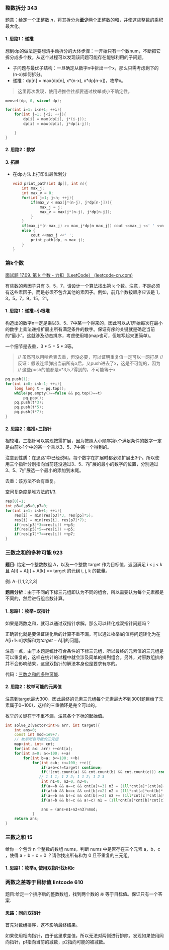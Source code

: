 ### 整数拆分 343

题意：给定一个正整数 *n*，将其拆分为**至少**两个正整数的和，并使这些整数的乘积最大化。

#### 1. 思路1：递推

想到dp的做法是要想清手动拆分的大体步骤：一开始只有一个数num，不断把它拆分成多个数。从这个过程可以发现该问题可能存在能够利用的子问题。

* 子问题与最优子结构：一旦确定从数字n中拆出一个x，那么只需考虑剩下的(n-x)如何拆分。
* 递推：dp[n] = max(dp[n], x\*(n-x), x\*dp[n-x])，枚举x。

>这里再次发现，使用递推往往都要通过枚举减小不确定性。

```C++
memset(dp, 0, sizeof dp);

for(int i=1; i<n+1; ++i){
    for(int j=1; j<i; ++j){
        dp[i] = max(dp[i], j*(i-j));
        dp[i] = max(dp[i], j*dp[i-j]);

    }
}
```



#### 2. 思路2：数学



#### 3. 拓展

* 在dp方法上打印出最优划分

  ```C++
  void print_path(int dp[], int n){
      int max_j;
      int max_v = 0;
      for(int j=1; j<n; ++j){
          if(max_v < max(j*(n-j), j*dp[n-j])){
              max_j = j;
              max_v = max(j*(n-j), j*dp[n-j]);
          }
      }
      if(max_j*(n-max_j) >= max_j*dp[n-max_j]) cout <<max_j <<' ' <<n-max_j <<' ';
      else {
          cout <<max_j <<' ';
          print_path(dp, n-max_j);
      }
  }
  ```

  

### 第k个数

[面试题 17.09. 第 k 个数 - 力扣（LeetCode） (leetcode-cn.com)](https://leetcode-cn.com/problems/get-kth-magic-number-lcci/)

有些数的素因子只有 3，5，7，请设计一个算法找出第 k 个数。注意，不是必须有这些素因子，而是必须不包含其他的素因子。例如，前几个数按顺序应该是 1，3，5，7，9，15，21。

#### 1. 思路1：递推+小根堆

构造出的数字n一定是乘以3、5、7中某一个得来的，因此可以从1开始每次在最小的数字上乘法递推扩展出所有满足条件的数字。保证有序的关键就是确定当前的“最小”。这就涉及动态排序，考虑使用堆(map也可，但堆写起来更简单)。

一个细节是去重，$3*5=5*3$等。

> // 虽然可以用哈希表去重，但没必要，可以证明重复值一定可以一网打尽
> // 反证：假设连续弹出当前所有x后，又push进去了x，这是不可能的，因为
> //       这些push的值都是x*3,5,7得到的，不可能等于x

```C++
pq.push(1);
for(int i=0; i<k-1; ++i){
    long long t = pq.top();
    while(pq.empty()==false && pq.top()==t)
        pq.pop();
    pq.push(t*3);
    pq.push(t*5);
    pq.push(t*7);
}
```



#### 2. 思路2：递推+三指针

相较堆，三指针可以实现按需扩展，因为按照大小顺序第k个满足条件的数字一定是由前k-1个中的某一个乘以3、5、7中某一个得到的。

注意到性质：在思路1中已经说明，每个数字在扩展时都必须扩展出3个。所以使用三个指针分别指向当前还没通过3、5、7扩展的最小的数字的位置，分别通过3、5、7扩展选一个最小的添加到末尾。

去重：该方法不会有重复。

空间复杂度是堆方法的1/3.

```C++
res[0]=1;
int p3=0,p5=0,p7=0;
for(int i=1; i<k+1; ++i){
    res[i] = min(res[p3]*3, res[p5]*5);
    res[i] = min(res[i], res[p7]*7);
    if(res[p3]*3==res[i]) ++p3;
    if(res[p5]*5==res[i]) ++p5;
    if(res[p7]*7==res[i]) ++p7;   
}
```



### 三数之和的多种可能 923

**题目:** 给定一个整数数组 A，以及一个整数 target 作为目标值，返回满足 i < j < k 且 A[i] + A[j] + A[k] == target 的元组 i, j, k 的数量。

例: A=[1,1,2,2,3]

**题目分析**：由于不同的下标三元组即认为不同的组合，所以需要认为每个元素都是不同的，然后进行组合数计算。

#### 1. 思路1：枚举+双指针

如果是两数之和，就可以通过双指针求解。那么可以转化成双指针问题吗？

正确转化就是要保证转化后的计算不重不漏。可以通过枚举i的值将问题转化为在A[i+1~n]求解和为$target-A[i]$的问题。

注意一点，由于本题是统计符合条件的下标三元组，所以最终的元素值的三元组是可以重复的，这样在统计的过程中就会涉及简单的排列组合。另外，对原数组排序并不会影响结果，这里双指针的解法本身也是要求有序的。

代码：[三数之和的多种可能](https://leetcode-cn.com/submissions/detail/193565397/).

#### 2. 思路2：枚举可能的元素值

注意到target最大300，因此最终的元素三元组每个元素最大不到300(题目给了元素属于0~100)，这样的三重循环是完全可以的。

枚举的关键在于不重不漏，注意各个下标的起始值。

```C++
int solve_2(vector<int>& arr, int target){
    int ans=0;
    const int mod=1e9+7;
    // 枚举所有可能的三元组
    map<int, int> cnt;
    for(int &x: arr) ++cnt[x];
    for(int a=0; a<=100; ++a)
        for(int b=a; b<=100; ++b)
            for(int c=b; c<=100; ++c){
                if(a+b+c!=target) continue;
                if(!(cnt.count(a) && cnt.count(b) && cnt.count(c))) continue;
			   // 1 1 1; 1 2 2; 1 1 2; 1 2 3
                int n1=0, n2=0, n3=0;
                if(a==b && a==c && cnt[a]>=3) n3 = (1ll*cnt[a]*(cnt[a]-1)*(cnt[a]-2)/6)%mod;
                if(a!=b && b==c && cnt[b]>=2) n2 = (1ll*cnt[a]*cnt[b]*(cnt[b]-1)/2)%mod;
                if(a==b && b!=c && cnt[b]>=2) n2 += (1ll*cnt[c]*cnt[a]*(cnt[a]-1)/2)%mod;
                if(a!=b && b!=c && a!=c) n1 = (1ll*cnt[a]*cnt[b]*cnt[c])%mod;

                ans = (ans+n1+n2+n3)%mod;
            }
    return ans;
}
```



### 三数之和 15

给你一个包含 n 个整数的数组 nums，判断 nums 中是否存在三个元素 a，b，c ，使得 a + b + c = 0 ？请你找出所有和为 0 且不重复的三元组。

#### 1. 思路1：枚举a, 使用双指针找b和c



### 两数之差等于目标值 lintcode 610

题目:给定一个排序后的整数数组，找到两个数的 `差` 等于目标值。保证只有一个答案.

#### 思路：同向双指针

首先对数组排序，这不影响最终结果。

如果使用相向指针，由于这里求差值，所以无法对两侧进行排除。发现如果使用同向指针，p1指向当前的减数，p2指向可能的被减数。

